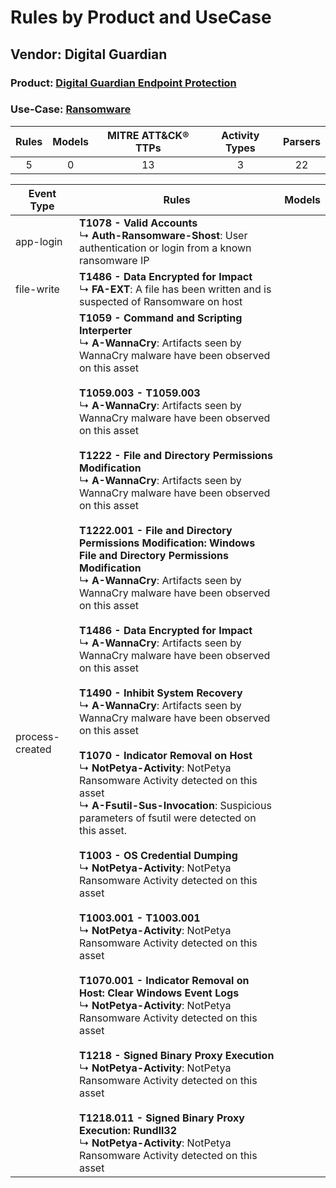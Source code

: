 Rules by Product and UseCase
============================
Vendor: Digital Guardian
------------------------
### Product: [Digital Guardian Endpoint Protection](../ds_digital_guardian_digital_guardian_endpoint_protection.md)
### Use-Case: [Ransomware](../../../../UseCases/uc_ransomware.md)

| Rules | Models | MITRE ATT&CK® TTPs | Activity Types | Parsers |
|:-----:|:------:|:------------------:|:--------------:|:-------:|
|   5   |   0    |         13         |       3        |   22    |

| Event Type      | Rules    | Models |
| ---- | ---- | ------ |
| app-login       | <b>T1078 - Valid Accounts</b><br> ↳ <b>Auth-Ransomware-Shost</b>: User authentication or login from a known ransomware IP    |        |
| file-write      | <b>T1486 - Data Encrypted for Impact</b><br> ↳ <b>FA-EXT</b>: A file has been written and is suspected of Ransomware on host    |        |
| process-created | <b>T1059 - Command and Scripting Interperter</b><br> ↳ <b>A-WannaCry</b>: Artifacts seen by WannaCry malware have been observed on this asset<br><br><b>T1059.003 - T1059.003</b><br> ↳ <b>A-WannaCry</b>: Artifacts seen by WannaCry malware have been observed on this asset<br><br><b>T1222 - File and Directory Permissions Modification</b><br> ↳ <b>A-WannaCry</b>: Artifacts seen by WannaCry malware have been observed on this asset<br><br><b>T1222.001 - File and Directory Permissions Modification: Windows File and Directory Permissions Modification</b><br> ↳ <b>A-WannaCry</b>: Artifacts seen by WannaCry malware have been observed on this asset<br><br><b>T1486 - Data Encrypted for Impact</b><br> ↳ <b>A-WannaCry</b>: Artifacts seen by WannaCry malware have been observed on this asset<br><br><b>T1490 - Inhibit System Recovery</b><br> ↳ <b>A-WannaCry</b>: Artifacts seen by WannaCry malware have been observed on this asset<br><br><b>T1070 - Indicator Removal on Host</b><br> ↳ <b>NotPetya-Activity</b>: NotPetya Ransomware Activity detected on this asset<br> ↳ <b>A-Fsutil-Sus-Invocation</b>: Suspicious parameters of fsutil were detected on this asset.<br><br><b>T1003 - OS Credential Dumping</b><br> ↳ <b>NotPetya-Activity</b>: NotPetya Ransomware Activity detected on this asset<br><br><b>T1003.001 - T1003.001</b><br> ↳ <b>NotPetya-Activity</b>: NotPetya Ransomware Activity detected on this asset<br><br><b>T1070.001 - Indicator Removal on Host: Clear Windows Event Logs</b><br> ↳ <b>NotPetya-Activity</b>: NotPetya Ransomware Activity detected on this asset<br><br><b>T1218 - Signed Binary Proxy Execution</b><br> ↳ <b>NotPetya-Activity</b>: NotPetya Ransomware Activity detected on this asset<br><br><b>T1218.011 - Signed Binary Proxy Execution: Rundll32</b><br> ↳ <b>NotPetya-Activity</b>: NotPetya Ransomware Activity detected on this asset |        |